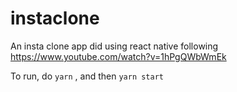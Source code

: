 # instaclone

An insta clone app did using react native following https://www.youtube.com/watch?v=1hPgQWbWmEk 

To run, do ```yarn``` , and then ```yarn start```
